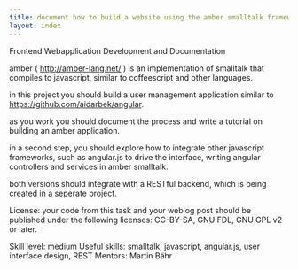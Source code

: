 ```yaml
---
title: document how to build a website using the amber smalltalk framework
layout: index
---
```

Frontend Webapplication Development and Documentation


amber ( http://amber-lang.net/ ) is an implementation of smalltalk that compiles to javascript, similar to coffeescript and other languages.

in this project you should build a user management application similar to https://github.com/aidarbek/angular.

as you work you should document the process and write a tutorial on building an amber application.

in a second step, you should explore how to integrate other javascript frameworks, such as angular.js to drive the interface, writing angular controllers and services in amber smalltalk.

both versions should integrate with a RESTful backend, which is being created in a seperate project.

License: your code from this task and your weblog post should be published under the following licenses: CC-BY-SA, GNU FDL, GNU GPL v2 or later.

Skill level: medium
Useful skills: smalltalk, javascript, angular.js, user interface design, REST
Mentors: Martin Bähr
